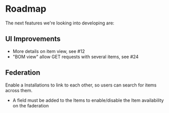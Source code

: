 # Roadmap

The next features we're looking into developing are:

## UI Improvements

* More details on item view, see #12
* "BOM view" allow GET requests with several items, see #24

## Federation

Enable a Installations to link to each other, so users can search for items across them.

* A field must be added to the Items to enable/disable the Item availability on the faderation
